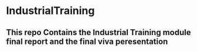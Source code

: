# IndustrialTraining
## This repo Contains the Industrial Training module final report and the final viva peresentation
